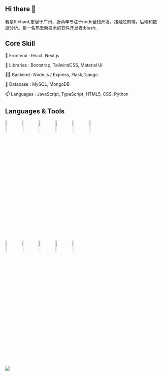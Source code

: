 ### <h2>Hi there 👋</h2>

<p>
我是Richard,定居于广州，近两年专注于node全栈开发。接触过前端，后端和数据分析。是一名热爱新技术的软件开发者:blush:.
</p>

<h2>Core Skill</h2>
<p>🔭 Frontend : React, Next.js</p>
<p>🌱 Libraries : Bootstrap, TailwindCSS, Material UI</p>
<p>👨‍💻 Backend : Node.js / Express, Flask,Django</p>
<p>💬 Database : MySQL, MongoDB</p>
<p>📫 Languages : JavaScript, TypeScript, HTML5, CSS, Python</p>

<h2>Languages & Tools</h2>
<code><img width="10%" src="https://www.vectorlogo.zone/logos/python/python-ar21.svg"></code>
<code><img width="10%" src="https://www.vectorlogo.zone/logos/nodejs/nodejs-ar21.svg"></code>
<code><img width="10%" src="https://www.vectorlogo.zone/logos/javascript/javascript-ar21.svg"></code>
<code><img width="10%" src="https://www.vectorlogo.zone/logos/w3_html5/w3_html5-ar21.svg"></code>
<code><img width="10%" src="https://www.vectorlogo.zone/logos/w3_css/w3_css-ar21.svg"></code>
<code><img width="10%" src="https://www.vectorlogo.zone/logos/apollographql/apollographql-ar21.svg"></code>
<br />
<code><img width="10%" src="https://www.vectorlogo.zone/logos/expressjs/expressjs-ar21.svg"></code>
<code><img width="10%" src="https://www.vectorlogo.zone/logos/reactjs/reactjs-ar21.svg"></code>
<code><img width="10%" src="https://www.vectorlogo.zone/logos/git-scm/git-scm-ar21.svg"></code>
<code><img width="10%" src="https://www.vectorlogo.zone/logos/github/github-ar21.svg"></code>
<code><img width="10%" src="https://www.vectorlogo.zone/logos/supabase/supabase-ar21.svg"></code>
<br><br/>
<div>
<img src="https://github-readme-stats.vercel.app/api/top-langs?username=huangfugui00&layout=compact"/>
 </div>
